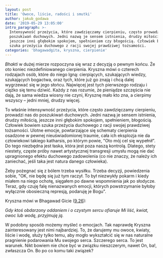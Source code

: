 ```yaml
---
layout: post
title: 'Owoce, liście, radości i smutki'
author: jakub_godawa
date: '2019-05-29 13:05:00'
intro_paragraph: >-
  Intensywność przeżycia, które zawdzięczamy cierpieniu, często prowadzi nas do
  poszukiwań duchowych. Jedni nazwą je sensem istnienia, drudzy miłością,
  jeszcze inni głębokim spokojem, spełnieniem czy błogością. Człowiek bowiem
  szuka przeżycia duchowego z racji swojej prawdziwej tożsamości.
categories: 'bhagawadgita, kryszna, cierpienie'
---
```

_Bhakti_ w dużej mierze rozpoczyna się wraz z decyzją o pewnym końcu. Że oto koniec niezdefiniowanego cierpienia. Kryszna mówi o czterech rodzajach osób, które do niego lgną: cierpiących, szukających wiedzy, szukających bogactwa, oraz tych, które już go znają i chcą dalej wygrzewać się w jego słońcu. Najwięcej jest tych pierwszego rodzaju i ciężko się temu dziwić. Każdy z nas rozumie, że pieniądze szczęścia nie dają, że sama wiedza wiosny nie czyni, Krysznę mało kto zna, a cierpimy wszyscy – jedni mniej, drudzy więcej.

To właśnie intensywność przeżycia, które często zawdzięczamy cierpieniu, prowadzi nas do poszukiwań duchowych. Jedni nazwą je sensem istnienia, drudzy miłością, jeszcze inni głębokim spokojem, spełnieniem, błogością. Człowiek bowiem szuka przeżycia duchowego z racji swojej prawdziwej tożsamości. Ulotne emocje, powtarzające się schematy cierpienia osadzone w pewnej nieuświadomionej traumie, cała ich eksplozja nie da człowiekowi takiego katharsis, po którym powie, "Oto mój cel się wypełnił". Do tego niezbędna jest łaska, która jest poza naszą kontrolą. Dlatego, stety niestety, częste próby nawet artystycznej transgresji umysłu mogą nie dać upragnionego efektu duchowego zadowolenia (co nie znaczy, że należy ich zaniechać, jeśli taka jest natura danego człowieka).

Żeby pożegnać się z bólem trzeba wysiłku. Trzeba decyzji, powiedzenia sobie, "OK, nie będę się już tym raczył. To był niezwykły pokarm i kiedy miałem na niego ochotę, sięgałem po dawne wspomnienia jak po słodycze. Teraz, gdy czuję falę nienazwanych emocji, których powstrzymanie byłoby wyłącznie obosieczną represją, podaruję je Bogu".

Kryszna mówi w Bhagawad Gicie ([9.26](http://www.bhagavadgita.eu/?p=4017)): 

_Gdy ktoś obdarzony oddaniem i o czystym sercu ofiaruje Mi liść, kwiat, owoc lub wodę, przyjmuję ją._

W podobny sposób możemy myśleć o emocjach. Tak naprawdę Kryszna zainteresowany jest nimi najbardziej. To, że darujemy mu owoce, kwiaty, liście i wodę, służy tylko temu, aby mogło wykształcić się w nas naturalne pragnienie podarowania Mu swojego serca. Szczerego serca. To jest warunek. Nikt bowiem nie chce być w związku nieszczerym, nawet On, ba!, zwłaszcza On. Bo po co komu taki związek?
